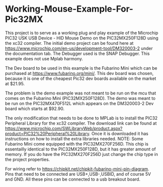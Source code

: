# Working-Mouse-Example-For-Pic32MX
This project is to serve as a working plug and play example of the Microchip PIC32 USK USB Device - HID Mouse Demo on the PIC32MX250F128D using the xc32 compiler.
The initial demo project can be found here at https://www.microchip.com/en-us/development-tool/DM320003-2 under the documentation tab.
The Debugger used is the SNAP Debugger. This example does not use Mplab harmony.

The Dev board to be used in this example is the Fubarino Mini which can be purchased at https://www.fubarino.org/mini/.
This dev board was chosen, because it is one of the cheapest Pic32 dev boards available on the market at $21.95.

The problem is the demo example was not meant to be run on the mcu that comes on the Fubarino Mini (PIC32MX250F128D).
The demo was meant to be run on the PIC32MX470F512L which appears on the DM320003-2 Dev board which starts at $92.90.

The only modification that needs to be done to MPLab is to install the PIC32 Peripheral Library for the xc32 compiler.
The download link can be found at https://www.microchip.com/SWLibraryWeb/product.aspx?product=PIC32%20Peripheral%20Library.
Once it is downloaded it has instructions on how to install the extra libraries needed. 
NOTE: Some Fubarino Mini come equipped with the PIC32MX270F256D. This chip is essentailly identical to the PIC32MX250F128D, but it has greater amount of memory.
If you do have the PIC32MX270F256D just change the chip type in the project properties.

For wiring refer to https://chipkit.net/chipkit-fubarino-mini-pin-diagram.
Pins that need to be connected are USB+,USB-,USBID, and of course 5V and GND. All these pins can be connected to a usb breakout board.
